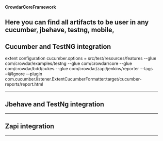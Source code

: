 **CrowdarCoreFramework**

Here you can find all artifacts to be user in any cucumber, jbehave, testng, mobile,
---

## Cucumber and TestNG integration

extent configuration
cucumber.options = src/test/resources/features --glue com/crowdar/examples/testng --glue com/crowdar/core --glue com/crowdar/bdd/cukes --glue com/crowdar/zapi/jenkins/reporter --tags ~@Ignore  --plugin com.cucumber.listener.ExtentCucumberFormatter:target/cucumber-reports/report.html

---

## Jbehave and TestNg integration


---

## Zapi integration


---




